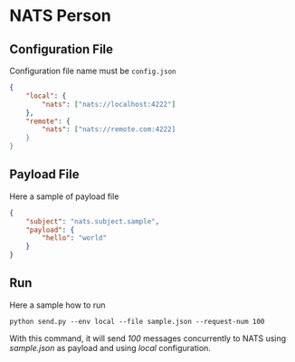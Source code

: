 # NATS Person

## Configuration File

Configuration file name must be `config.json`

```json
{
    "local": {
        "nats": ["nats://localhost:4222"]
    },
    "remote": {
        "nats": ["nats://remote.com:4222]
    }
}
```

## Payload File

Here a sample of payload file

```json
{
    "subject": "nats.subject.sample",
    "payload": {
        "hello": "world"
    }
}
```

## Run

Here a sample how to run

```shell script
python send.py --env local --file sample.json --request-num 100
```

With this command, it will send *100* messages concurrently to NATS using
*sample.json* as payload and using *local* configuration.
